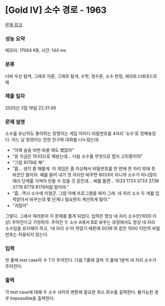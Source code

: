 # [Gold IV] 소수 경로 - 1963 

[문제 링크](https://www.acmicpc.net/problem/1963) 

### 성능 요약

메모리: 17064 KB, 시간: 144 ms

### 분류

너비 우선 탐색, 그래프 이론, 그래프 탐색, 수학, 정수론, 소수 판정, 에라토스테네스의 체

### 제출 일자

2025년 3월 16일 22:31:49

### 문제 설명

<p>소수를 유난히도 좋아하는 창영이는 게임 아이디 비밀번호를 4자리 ‘소수’로 정해놓았다. 어느 날 창영이는 친한 친구와 대화를 나누었는데:</p>

<ul>
	<li>“이제 슬슬 비번 바꿀 때도 됐잖아”</li>
	<li>“응 지금은 1033으로 해놨는데... 다음 소수를 무엇으로 할지 고민중이야"</li>
	<li>“그럼 8179로 해”</li>
	<li>“흠... 생각 좀 해볼게. 이 게임은 좀 이상해서 비밀번호를 한 번에 한 자리 밖에 못 바꾼단 말이야. 예를 들어 내가 첫 자리만 바꾸면 8033이 되니까 소수가 아니잖아. 여러 단계를 거쳐야 만들 수 있을 것 같은데... 예를 들면... 1033 1733 3733 3739 3779 8779 8179처럼 말이야.”</li>
	<li>“흠...역시 소수에 미쳤군. 그럼 아예 프로그램을 짜지 그래. 네 자리 소수 두 개를 입력받아서 바꾸는데 몇 단계나 필요한지 계산하게 말야.”</li>
	<li>“귀찮아”</li>
</ul>

<p>그렇다. 그래서 여러분이 이 문제를 풀게 되었다. 입력은 항상 네 자리 소수만(1000 이상) 주어진다고 가정하자. 주어진 두 소수 A에서 B로 바꾸는 과정에서도 항상 네 자리 소수임을 유지해야 하고, ‘네 자리 수’라 하였기 때문에 0039 와 같은 1000 미만의 비밀번호는 허용되지 않는다.</p>

### 입력 

 <p>첫 줄에 test case의 수 T가 주어진다. 다음 T줄에 걸쳐 각 줄에 1쌍씩 네 자리 소수가 주어진다.</p>

### 출력 

 <p>각 test case에 대해 두 소수 사이의 변환에 필요한 최소 회수를 출력한다. 불가능한 경우 Impossible을 출력한다.</p>

